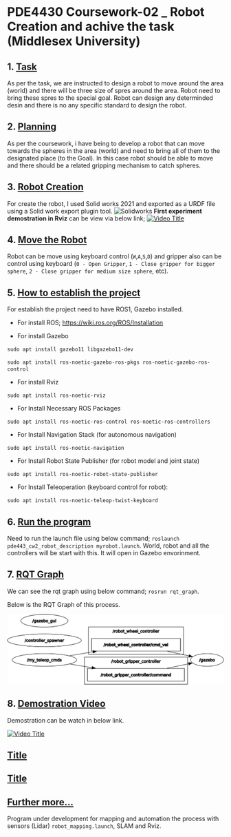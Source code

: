 # PDE4430 Coursework-02 _ Robot Creation and achive the task (Middlesex University)

## 1. <u>Task</u>
As per the task, we are instructed to design a robot to move around the area (world) and there will be three size of spres around the area. Robot need to bring these spres to the special goal. Robot can design any determinded desin and there is no any specific standard to design the robot.

## 2. <u>Planning</u>
As per the coursework, i have being to develop a robot that can move towards the spheres in the area (world) and need to bring all of them to the designated place (to the Goal). In this case robot should be able to move and there should be a related gripping mechanism to catch spheres. 

## 3. <u>Robot Creation</u>
For create the robot, I used Solid works 2021 and exported as a URDF file using a Solid work export plugin tool.
![Solidworks](https://www.rickyjordan.com/wp-content/uploads/2011/04/SolidWorksNewLogo.jpg)
**First experiment demostration in Rviz** can be view via below link;
[![Video Title](https://img.youtube.com/vi/gdx-bQXcAog/hqdefault.jpg)](https://www.youtube.com/watch?v=gdx-bQXcAog)

## 4. <u>Move the Robot</u>
Robot can be move using keyboard control (`W`,`A`,`S`,`D`) and gripper also can be control using keyboard (`0 - Open Gripper`, `1 - Close gripper for bigger sphere`, `2 - Close gripper for medium size sphere`, etc).

## 5. <u>How to establish the project</u>
For establish the project need to have ROS1, Gazebo installed.
- For install ROS;
https://wiki.ros.org/ROS/Installation

- For install Gazebo
```
sudo apt install gazebo11 libgazebo11-dev
```
```
sudo apt install ros-noetic-gazebo-ros-pkgs ros-noetic-gazebo-ros-control
```

- For install Rviz
```
sudo apt install ros-noetic-rviz
```

- For Install Necessary ROS Packages
```
sudo apt install ros-noetic-ros-control ros-noetic-ros-controllers
```

- For Install Navigation Stack (for autonomous navigation)
```
sudo apt install ros-noetic-navigation
```

- For Install Robot State Publisher (for robot model and joint state)
```
sudo apt install ros-noetic-robot-state-publisher
```

- For Install Teleoperation (keyboard control for robot):
```
sudo apt install ros-noetic-teleop-twist-keyboard
```

## 6. <u>Run the program</u>
Need to run the launch file using below command;
`roslaunch pde443_cw2_robot_description myrobot.launch`. 
World, robot and all the controllers will be start with this. It will open in Gazebo envorinment.

## 7. <u>RQT Graph</u>
We can see the rqt graph using below command;
`rosrun rqt_graph`.

Below is the RQT Graph of this process.

![RQT_graph](img/rqtgraph.png)

## 8. <u>Demostration Video</u>
Demostration can be watch in below link.

[![Video Title](thumbnail_image_url)](video.mp4)

## <u>Title</u>

## <u>Title</u>

## <u>Further more...</u>
Program under development for mapping and automation the process with sensors (Lidar) `robot_mapping.launch`, SLAM and Rviz.